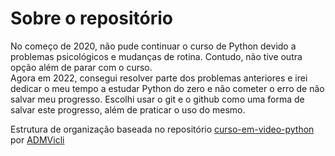 # Sobre o repositório

  No começo de 2020, não pude continuar o curso de Python devido a problemas psicológicos e mudanças de rotina. Contudo, não tive outra opção além de parar com o curso.  
  Agora em 2022, consegui resolver parte dos problemas anteriores e irei dedicar o meu tempo a estudar Python do zero e não cometer o erro de não salvar meu progresso. Escolhi usar o git e o github como uma forma de salvar este progresso, além de praticar o uso do mesmo.  
  
  Estrutura de organização baseada no repositório [curso-em-video-python](#https://github.com/ADMVicli/curso-em-video-python) por [ADMVicli](https://github.com/ADMVicli/)
